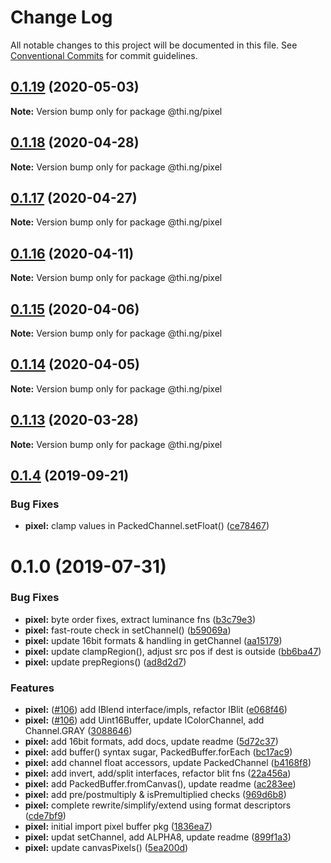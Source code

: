 # Change Log

All notable changes to this project will be documented in this file.
See [Conventional Commits](https://conventionalcommits.org) for commit guidelines.

## [0.1.19](https://github.com/thi-ng/umbrella/compare/@thi.ng/pixel@0.1.18...@thi.ng/pixel@0.1.19) (2020-05-03)

**Note:** Version bump only for package @thi.ng/pixel





## [0.1.18](https://github.com/thi-ng/umbrella/compare/@thi.ng/pixel@0.1.17...@thi.ng/pixel@0.1.18) (2020-04-28)

**Note:** Version bump only for package @thi.ng/pixel





## [0.1.17](https://github.com/thi-ng/umbrella/compare/@thi.ng/pixel@0.1.16...@thi.ng/pixel@0.1.17) (2020-04-27)

**Note:** Version bump only for package @thi.ng/pixel





## [0.1.16](https://github.com/thi-ng/umbrella/compare/@thi.ng/pixel@0.1.15...@thi.ng/pixel@0.1.16) (2020-04-11)

**Note:** Version bump only for package @thi.ng/pixel





## [0.1.15](https://github.com/thi-ng/umbrella/compare/@thi.ng/pixel@0.1.14...@thi.ng/pixel@0.1.15) (2020-04-06)

**Note:** Version bump only for package @thi.ng/pixel





## [0.1.14](https://github.com/thi-ng/umbrella/compare/@thi.ng/pixel@0.1.13...@thi.ng/pixel@0.1.14) (2020-04-05)

**Note:** Version bump only for package @thi.ng/pixel





## [0.1.13](https://github.com/thi-ng/umbrella/compare/@thi.ng/pixel@0.1.12...@thi.ng/pixel@0.1.13) (2020-03-28)

**Note:** Version bump only for package @thi.ng/pixel





## [0.1.4](https://github.com/thi-ng/umbrella/compare/@thi.ng/pixel@0.1.3...@thi.ng/pixel@0.1.4) (2019-09-21)

### Bug Fixes

* **pixel:** clamp values in PackedChannel.setFloat() ([ce78467](https://github.com/thi-ng/umbrella/commit/ce78467))

# 0.1.0 (2019-07-31)

### Bug Fixes

* **pixel:** byte order fixes, extract luminance fns ([b3c79e3](https://github.com/thi-ng/umbrella/commit/b3c79e3))
* **pixel:** fast-route check in setChannel() ([b59069a](https://github.com/thi-ng/umbrella/commit/b59069a))
* **pixel:** update 16bit formats & handling in getChannel ([aa15179](https://github.com/thi-ng/umbrella/commit/aa15179))
* **pixel:** update clampRegion(), adjust src pos if dest is outside ([bb6ba47](https://github.com/thi-ng/umbrella/commit/bb6ba47))
* **pixel:** update prepRegions() ([ad8d2d7](https://github.com/thi-ng/umbrella/commit/ad8d2d7))

### Features

* **pixel:** ([#106](https://github.com/thi-ng/umbrella/issues/106)) add IBlend interface/impls, refactor IBlit ([e068f46](https://github.com/thi-ng/umbrella/commit/e068f46))
* **pixel:** ([#106](https://github.com/thi-ng/umbrella/issues/106)) add Uint16Buffer, update IColorChannel, add Channel.GRAY ([3088646](https://github.com/thi-ng/umbrella/commit/3088646))
* **pixel:** add 16bit formats, add docs, update readme ([5d72c37](https://github.com/thi-ng/umbrella/commit/5d72c37))
* **pixel:** add buffer() syntax sugar, PackedBuffer.forEach ([bc17ac9](https://github.com/thi-ng/umbrella/commit/bc17ac9))
* **pixel:** add channel float accessors, update PackedChannel ([b4168f8](https://github.com/thi-ng/umbrella/commit/b4168f8))
* **pixel:** add invert, add/split interfaces, refactor blit fns ([22a456a](https://github.com/thi-ng/umbrella/commit/22a456a))
* **pixel:** add PackedBuffer.fromCanvas(), update readme ([ac283ee](https://github.com/thi-ng/umbrella/commit/ac283ee))
* **pixel:** add pre/postmultiply & isPremultiplied checks ([969d6b8](https://github.com/thi-ng/umbrella/commit/969d6b8))
* **pixel:** complete rewrite/simplify/extend using format descriptors ([cde7bf9](https://github.com/thi-ng/umbrella/commit/cde7bf9))
* **pixel:** initial import pixel buffer pkg ([1836ea7](https://github.com/thi-ng/umbrella/commit/1836ea7))
* **pixel:** updat setChannel, add ALPHA8, update readme ([899f1a3](https://github.com/thi-ng/umbrella/commit/899f1a3))
* **pixel:** update canvasPixels() ([5ea200d](https://github.com/thi-ng/umbrella/commit/5ea200d))
